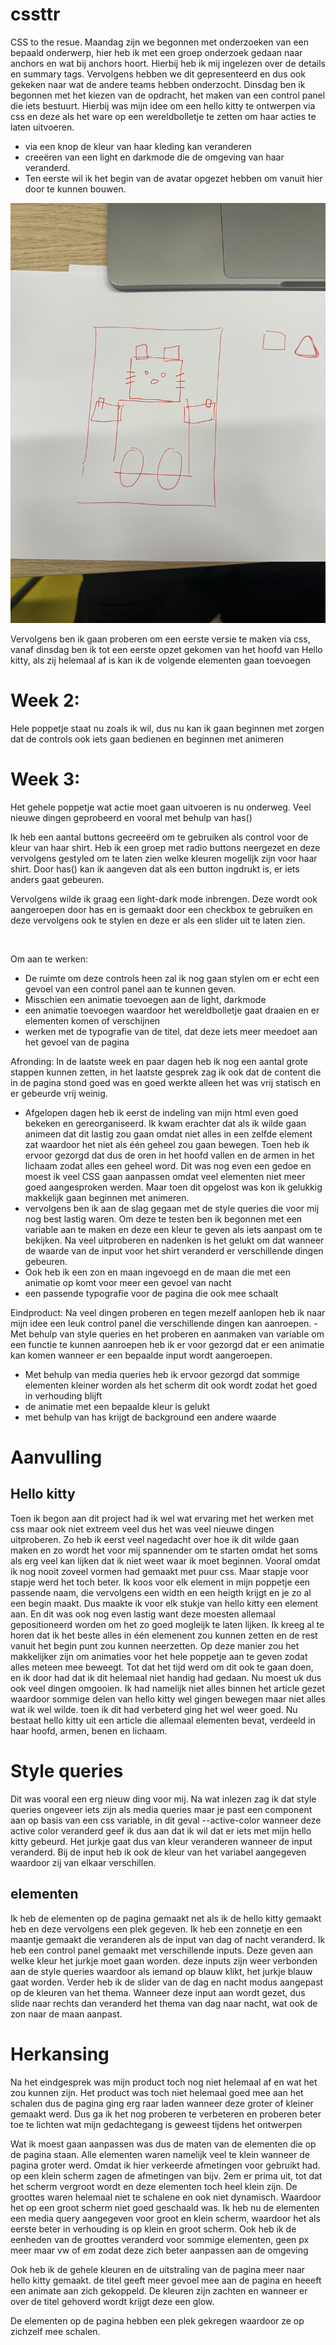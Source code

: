 # cssttr

CSS to the resue. 
Maandag zijn we begonnen met onderzoeken van een bepaald onderwerp, hier heb ik met een groep onderzoek gedaan naar anchors en wat bij anchors hoort. Hierbij heb ik mij ingelezen over de details en summary tags. 
Vervolgens hebben we dit gepresenteerd en dus ook gekeken naar wat de andere teams hebben onderzocht. 
Dinsdag ben ik begonnen met het kiezen van de opdracht, het maken van een control panel die iets bestuurt. Hierbij was mijn idee om een hello kitty te ontwerpen via css en deze als het ware op een wereldbolletje te zetten om haar acties te laten uitvoeren. 
- via een knop de kleur van haar kleding kan veranderen 
- creeëren van een light en darkmode die de omgeving van haar veranderd. 
- Ten eerste wil ik het begin van de avatar opgezet hebben om vanuit hier door te kunnen bouwen. 

<img src="images/IMG_8853.jpeg" alt="">

Vervolgens ben ik gaan proberen om een eerste versie te maken via css, vanaf dinsdag ben ik tot een eerste opzet gekomen van het hoofd van Hello kitty, als zij helemaal af is kan ik de volgende elementen gaan toevoegen 



# Week 2:
 Hele poppetje staat nu zoals ik wil, dus nu kan ik gaan beginnen met zorgen dat de controls ook iets gaan bedienen en beginnen met animeren 

# Week 3:
 Het gehele poppetje wat actie moet gaan uitvoeren is nu onderweg. Veel nieuwe dingen geprobeerd en vooral met behulp van has()

 Ik heb een aantal buttons gecreeërd om te gebruiken als control voor de kleur van haar shirt. 
 Heb ik een groep met radio buttons neergezet en deze vervolgens gestyled om te laten zien welke kleuren mogelijk zijn voor haar shirt. 
 Door has() kan ik aangeven dat als een button ingdrukt is, er iets anders gaat gebeuren. 

 Vervolgens wilde ik graag een light-dark mode inbrengen. Deze wordt ook aangeroepen door has en is gemaakt door een checkbox te gebruiken en deze vervolgens ook te stylen en deze er als een slider uit te laten zien. 

 <img src="images/Scherm­afbeelding 2025-03-13 om 16.01.45.png" alt="">

 <img src="images/Scherm­afbeelding 2025-03-13 om 16.02.05.png" alt="">

Om aan te werken:
 - De ruimte om deze controls heen zal ik nog gaan stylen om er echt een gevoel van een control panel aan te kunnen geven. 
 - Misschien een animatie toevoegen aan de light, darkmode 
 - een animatie toevoegen waardoor het wereldbolletje gaat draaien en er elementen komen of verschijnen 
 - werken met de typografie van de titel, dat deze iets meer meedoet aan het gevoel van de pagina


Afronding: 
In de laatste week en paar dagen heb ik nog een aantal grote stappen kunnen zetten, in het laatste gesprek zag ik ook dat de content die in de pagina stond goed was en goed werkte alleen het was vrij statisch en er gebeurde vrij weinig. 
- Afgelopen dagen heb ik eerst de indeling van mijn html even goed bekeken en gereorganiseerd. Ik kwam erachter dat als ik wilde gaan animeen dat dit lastig zou gaan omdat niet alles in een zelfde element zat waardoor het niet als één geheel zou gaan bewegen. Toen heb ik ervoor gezorgd dat dus de oren in het hoofd vallen en de armen in het lichaam zodat alles een geheel word. Dit was nog even een gedoe en moest ik veel CSS gaan aanpassen omdat veel elementen niet meer goed aangesproken werden. Maar toen dit opgelost was kon ik gelukkig makkelijk gaan beginnen met animeren. 
- vervolgens ben ik aan de slag gegaan met de style queries die voor mij nog best lastig waren. Om deze te testen ben ik begonnen met een variable aan te maken en deze een kleur te geven als iets aanpast om te bekijken. Na veel uitproberen en nadenken is het gelukt om dat wanneer de waarde van de input voor het shirt veranderd er verschillende dingen gebeuren. 
- Ook heb ik een zon en maan ingevoegd en de maan die met een animatie op komt voor meer een gevoel van nacht
- een passende typografie voor de pagina die ook mee schaalt 

Eindproduct: 
Na veel dingen proberen en tegen mezelf aanlopen heb ik naar mijn idee een leuk control panel die verschillende dingen kan aanroepen. - Met behulp van style queries en het proberen en aanmaken van variable om een functie te kunnen aanroepen heb ik er voor gezorgd dat er een animatie kan komen wanneer er een bepaalde input wordt aangeroepen. 
- Met behulp van media queries heb ik ervoor gezorgd dat sommige elementen kleiner worden als het scherm dit ook wordt zodat het goed in verhouding blijft 
- de animatie met een bepaalde kleur is gelukt 
- met behulp van has krijgt de background een andere waarde

# Aanvulling

## Hello kitty 
Toen ik begon aan dit project had ik wel wat ervaring met het werken met css maar ook niet extreem veel dus het was veel nieuwe dingen uitproberen. Zo heb ik eerst veel nagedacht over hoe ik dit wilde gaan maken en zo wordt het voor mij spannender om te starten omdat het soms als erg veel kan lijken dat ik niet weet waar ik moet beginnen. Vooral omdat ik nog nooit zoveel vormen had gemaakt met puur css. Maar stapje voor stapje werd het toch beter. Ik koos voor elk element in mijn poppetje een passende naam, die vervolgens een width en een heigth krijgt en je zo al een begin maakt. Dus maakte ik voor elk stukje van hello kitty een element aan. En dit was ook nog even lastig want deze moesten allemaal gepositioneerd worden om het zo goed mogleijk te laten lijken. Ik kreeg al te horen dat ik het beste alles in één elemenent zou kunnen zetten en de rest vanuit het begin punt zou kunnen neerzetten. Op deze manier zou het makkelijker zijn om animaties voor het hele poppetje aan te geven zodat alles meteen mee beweegt. Tot dat het tijd werd om dit ook te gaan doen, en ik door had dat ik dit helemaal niet handig had gedaan. Nu moest uk dus ook veel dingen omgooien. Ik had namelijk niet alles binnen het article gezet waardoor sommige delen van hello kitty wel gingen bewegen maar niet alles wat ik wel wilde. toen ik dit had verbeterd ging het wel weer goed. Nu bestaat hello kitty uit een article die allemaal elementen bevat, verdeeld in haar hoofd, armen, benen en lichaam. 

# Style queries
Dit was vooral een erg nieuw ding voor mij. Na wat inlezen zag ik dat style queries ongeveer iets zijn als media queries maar je past een component aan op basis van een css variable, in dit geval --active-color wanneer deze active color veranderd geef ik dus aan dat ik wil dat er iets met mijn hello kitty gebeurd. Het jurkje gaat dus van kleur veranderen wanneer de input veranderd. Bij de input heb ik ook de kleur van het variabel aangegeven waardoor zij van elkaar verschillen. 

## elementen 
Ik heb de elementen op de pagina gemaakt net als ik de hello kitty gemaakt heb en deze vervolgens een plek gegeven. Ik heb een zonnetje en een maantje gemaakt die veranderen als de input van dag of nacht veranderd. Ik heb een control panel gemaakt met verschillende inputs. Deze geven aan welke kleur het jurkje moet gaan worden. deze inputs zijn weer verbonden aan de style queries waardoor als iemand op blauw klikt, het jurkje blauw gaat worden. 
Verder heb ik de slider van de dag en nacht modus aangepast op de kleuren van het thema. Wanneer deze input aan wordt gezet, dus slide naar rechts dan veranderd het thema van dag naar nacht, wat ook de zon naar de maan aanpast. 

# Herkansing 
Na het eindgesprek was mijn product toch nog niet helemaal af en wat het zou kunnen zijn. Het product was toch niet helemaal goed mee aan het schalen dus de pagina ging erg raar laden wanneer deze groter of kleiner gemaakt werd. Dus ga ik het nog proberen te verbeteren en proberen beter toe te lichten wat mijn gedachtegang is geweest tijdens het ontwerpen

Wat ik moest gaan aanpassen was dus de maten van de elementen die op de pagina staan. Alle elementen waren namelijk veel te klein wanneer de pagina groter werd. Omdat ik hier verkeerde afmetingen voor gebruikt had. op een klein scherm zagen de afmetingen van bijv. 2em er prima uit, tot dat het scherm vergroot wordt en deze elementen toch heel klein zijn. De groottes waren helemaal niet te schalene en ook niet dynamisch. Waardoor het op een groot scherm niet goed geschaald was. 
    Ik heb nu de elementen een media query aangegeven voor groot en klein scherm, waardoor het als eerste beter in verhouding is op klein en groot scherm. 
    Ook heb ik de eenheden van de groottes veranderd voor sommige elementen, geen px meer maar vw of em zodat deze zich beter aanpassen aan de omgeving

Ook heb ik de gehele kleuren en de uitstraling van de pagina meer naar hello kitty gemaakt. de titel geeft meer gevoel mee aan de pagina en heeeft een animate aan zich gekoppeld. De kleuren zijn zachten en wanneer er over de titel gehoverd wordt krijgt deze een glow. 


De elementen op de pagina hebben een plek gekregen waardoor ze op zichzelf mee schalen. 
